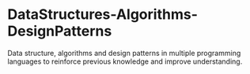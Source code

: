 # DataStructures-Algorithms-DesignPatterns
Data structure, algorithms and design patterns in multiple programming languages to reinforce previous knowledge and improve understanding.
